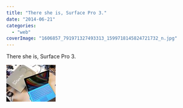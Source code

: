 ```yaml
---
title: "There she is, Surface Pro 3."
date: "2014-06-21"
categories: 
  - "web"
coverImage: "1606857_791971327493313_1599718145824721732_n.jpg"
---
```


There she is, Surface Pro 3. 
  
[![](images/1606857_791971327493313_1599718145824721732_n.jpg)](https://www.facebook.com/iCosmoGeek/photos/a.144053918951727.22409.132336730123446/791971327493313/?type=1&relevant_count=1)
